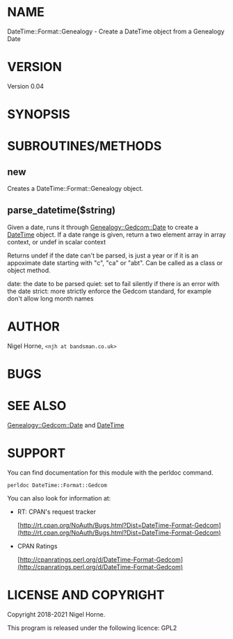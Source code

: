 # NAME

DateTime::Format::Genealogy - Create a DateTime object from a Genealogy Date

# VERSION

Version 0.04

# SYNOPSIS

# SUBROUTINES/METHODS

## new

Creates a DateTime::Format::Genealogy object.

## parse\_datetime($string)

Given a date,
runs it through [Genealogy::Gedcom::Date](https://metacpan.org/pod/Genealogy%3A%3AGedcom%3A%3ADate) to create a [DateTime](https://metacpan.org/pod/DateTime) object.
If a date range is given, return a two element array in array context, or undef in scalar context

Returns undef if the date can't be parsed, is just a year or if it is an appoximate date starting with "c", "ca" or "abt".
Can be called as a class or object method.

date: the date to be parsed
quiet: set to fail silently if there is an error with the date
strict: more strictly enforce the Gedcom standard, for example don't allow long month names

# AUTHOR

Nigel Horne, `<njh at bandsman.co.uk>`

# BUGS

# SEE ALSO

[Genealogy::Gedcom::Date](https://metacpan.org/pod/Genealogy%3A%3AGedcom%3A%3ADate) and
[DateTime](https://metacpan.org/pod/DateTime)

# SUPPORT

You can find documentation for this module with the perldoc command.

    perldoc DateTime::Format::Gedcom

You can also look for information at:

- RT: CPAN's request tracker

    [http://rt.cpan.org/NoAuth/Bugs.html?Dist=DateTime-Format-Gedcom](http://rt.cpan.org/NoAuth/Bugs.html?Dist=DateTime-Format-Gedcom)

- CPAN Ratings

    [http://cpanratings.perl.org/d/DateTime-Format-Gedcom](http://cpanratings.perl.org/d/DateTime-Format-Gedcom)

# LICENSE AND COPYRIGHT

Copyright 2018-2021 Nigel Horne.

This program is released under the following licence: GPL2
